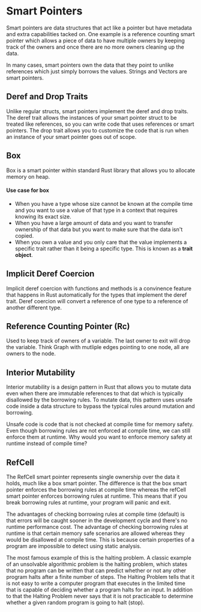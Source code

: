 # Smart Pointers

Smart pointers are data structures that act like a pointer but have metadata and extra capabilities tacked on. One example is a reference counting smart pointer which allows a piece of data to have multiple owners by keeping track of the owners and once there are no more owners cleaning up the data.

In many cases, smart pointers own the data that they point to unlike references which just simply borrows the values. Strings and Vectors are smart pointers.

## Deref and Drop Traits 

Unlike regular structs, smart pointers implement the deref and drop traits. The deref trait allows the instances of your smart pointer struct to be treated like references, so you can write code that uses references or smart pointers. The drop trait allows you to customize the code that is run when an instance of your smart pointer goes out of scope.

## Box
Box is a smart pointer within standard Rust library that allows you to allocate memory on heap. 

#### Use case for box
* When you have a type whose size cannot be known at the compile time and you want to use a value of that type in a context that requires knowing its exact size.
* When you have a large amount of data and you want to transfer ownership of that data but you want to make sure that the data isn't copied.
* When you own a value and you only care that the value implements a specific trait rather than it being a specific type. This is known as a **trait object**.

## Implicit Deref Coercion

Implicit deref coercion with functions and methods is a convinence feature that happens in Rust automatically for the types that implement the deref trait. Deref coercion will convert a reference of one type to a reference of another different type. 

## Reference Counting Pointer (Rc)
Used to keep track of owners of a variable. The last owner to exit will drop the variable. Think Graph with mutliple edges pointing to one node, all are owners to the node.

## Interior Mutability
Interior mutability is a design pattern in Rust that allows you to mutate data even when there are immutable references to that dat which is typically disallowed by the borrowing rules. To mutate data, this pattern uses unsafe code inside a data structure to bypass the typical rules around mutation and borrowing.

Unsafe code is code that is not checked at compile time for memory safety. Even though borrowing rules are not enforced at compile time, we can still enforce them at runtime.
Why would you want to enforce memory safety at runtime instead of compile time?

## RefCell
The RefCell smart pointer represents single ownership over the data it holds, much like a box smart pointer. The difference is that the box smart pointer enforces the borrowing rules at compile time whereas the refCell smart pointer enforces borrowing rules at runtime. This means that if you break borrowing rules at runtime, your program will panic and exit. 

The advantages of checking borrowing rules at compile time (default) is that errors will be caught sooner in the development cycle and there's no runtime performance cost. The advantage of checking borrowing rules at runtime is that certain memory safe scenarios are allowed whereas they would be disallowed at compile time. This is because certain properties of a program are impossible to detect using static analysis.

The most famous example of this is the halting problem. A classic example of an unsolvable algorithmic problem is the halting problem, which states that no program can be written that can predict whether or not any other program halts after a finite number of steps. The Halting Problem tells that it is not easy to write a computer program that executes in the limited time that is capable of deciding whether a program halts for an input. In addition to that the Halting Problem never says that it is not practicable to determine whether a given random program is going to halt (stop).